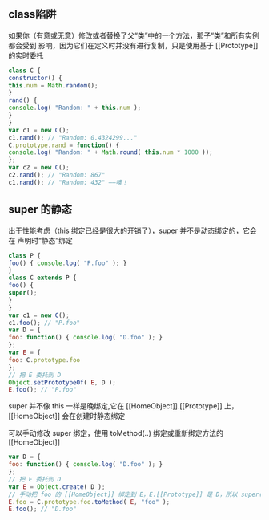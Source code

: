 ## class陷阱
如果你（有意或无意）修改或者替换了父“类”中的一个方法，那子“类”和所有实例都会受到
影响，因为它们在定义时并没有进行复制，只是使用基于 [[Prototype]] 的实时委托
```js
class C {
constructor() {
this.num = Math.random();
}
rand() {
console.log( "Random: " + this.num );
}
}
var c1 = new C();
c1.rand(); // "Random: 0.4324299..."
C.prototype.rand = function() {
console.log( "Random: " + Math.round( this.num * 1000 ));
};
var c2 = new C();
c2.rand(); // "Random: 867"
c1.rand(); // "Random: 432" ——噢！
```

## super 的静态
出于性能考虑（this 绑定已经是很大的开销了），super 并不是动态绑定的，它会在
声明时“静态”绑定
```js
class P {
foo() { console.log( "P.foo" ); }
}
class C extends P {
foo() {
super();
}
}
var c1 = new C();
c1.foo(); // "P.foo"
var D = {
foo: function() { console.log( "D.foo" ); }
};
var E = {
foo: C.prototype.foo
};
// 把 E 委托到 D
Object.setPrototypeOf( E, D );
E.foo(); // "P.foo"
```
super 并不像 this 一样是晚绑定,它在 [[HomeObject]].[[Prototype]] 上，[[HomeObject]] 会在创建时静态绑定

可以手动修改 super 绑定，使用 toMethod(..) 绑定或重新绑定方法的 [[HomeObject]]
```js
var D = {
foo: function() { console.log( "D.foo" ); }
};
// 把 E 委托到 D
var E = Object.create( D );
// 手动把 foo 的 [[HomeObject]] 绑定到 E，E.[[Prototype]] 是 D，所以 super() 是 D.foo()
E.foo = C.prototype.foo.toMethod( E, "foo" );
E.foo(); // "D.foo"
```
